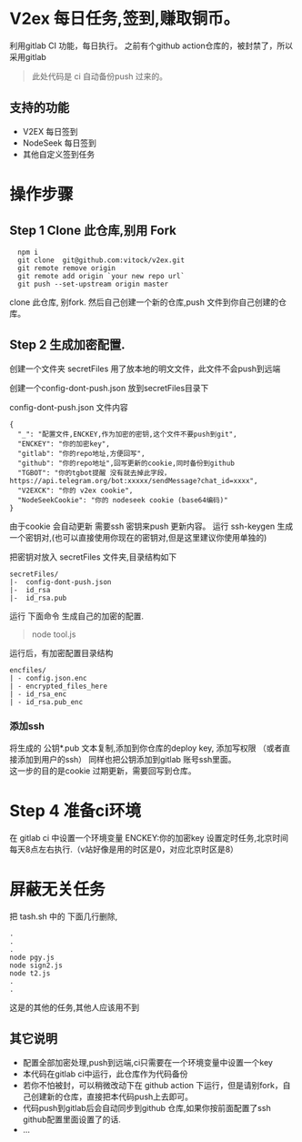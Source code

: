 # V2ex 每日任务,签到,赚取铜币。
 利用gitlab CI 功能，每日执行。
 之前有个github action仓库的，被封禁了，所以采用gitlab
 > 此处代码是 ci 自动备份push 过来的。

## 支持的功能
- V2EX 每日签到
- NodeSeek 每日签到
- 其他自定义签到任务

# 操作步骤
## Step 1 Clone 此仓库,别用 Fork
```
  npm i
  git clone  git@github.com:vitock/v2ex.git
  git remote remove origin
  git remote add origin `your new repo url`
  git push --set-upstream origin master
```


clone 此仓库, 别fork. 然后自己创建一个新的仓库,push 文件到你自己创建的仓库。

## Step 2  生成加密配置.
创建一个文件夹 secretFiles 用了放本地的明文文件，此文件不会push到远端

创建一个config-dont-push.json 放到secretFiles目录下

config-dont-push.json 文件内容

```
{
  "_": "配置文件,ENCKEY,作为加密的密钥,这个文件不要push到git",
  "ENCKEY": "你的加密key",
  "gitlab": "你的repo地址,方便回写",
  "github": "你的repo地址",回写更新的cookie,同时备份到github
  "TGBOT": "你的tgbot提醒 没有就去掉此字段， https://api.telegram.org/bot:xxxxx/sendMessage?chat_id=xxxx",
  "V2EXCK": "你的 v2ex cookie",
  "NodeSeekCookie": "你的 nodeseek cookie (base64编码)"
}
```


由于cookie 会自动更新 需要ssh 密钥来push 更新内容。
运行  ssh-keygen  生成一个密钥对,(也可以直接使用你现在的密钥对,但是这里建议你使用单独的)

把密钥对放入 secretFiles 文件夹,目录结构如下
```
secretFiles/
|-  config-dont-push.json
|-  id_rsa
|-  id_rsa.pub
```


运行 下面命令 生成自己的加密的配置.
> node tool.js   

运行后，有加密配置目录结构
```
encfiles/
| - config.json.enc
| - encrypted_files_here
| - id_rsa_enc
| - id_rsa.pub_enc

```


### 添加ssh
将生成的 公钥*.pub 文本复制,添加到你仓库的deploy key, 添加写权限 （或者直接添加到用户的ssh）
同样也把公钥添加到gitlab 账号ssh里面。  
这一步的目的是cookie 过期更新，需要回写到仓库。  


# Step 4 准备ci环境
在 gitlab ci 中设置一个环境变量 ENCKEY:你的加密key
设置定时任务,北京时间每天8点左右执行.（v站好像是用的时区是0，对应北京时区是8）

# 屏蔽无关任务
把 tash.sh 中的  下面几行删除,
```
.
.
.
node pgy.js
node sign2.js
node t2.js
.
.

```
这是的其他的任务,其他人应该用不到

## 其它说明
 - 配置全部加密处理,push到远端,ci只需要在一个环境变量中设置一个key
 - 本代码在gitlab ci中运行，此仓库作为代码备份
 - 若你不怕被封，可以稍微改动下在 github action 下运行，但是请别fork，自己创建新的仓库，直接把本代码push上去即可。
 - 代码push到gitlab后会自动同步到github 仓库,如果你按前面配置了ssh github配置里面设置了的话.
 - ...

